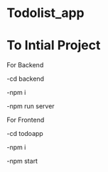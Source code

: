 # Todolist_app



# To Intial Project

For Backend

-cd backend

-npm i

-npm run server

For Frontend

-cd todoapp

-npm i

-npm start
